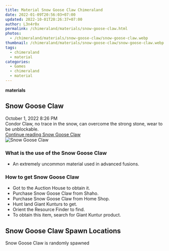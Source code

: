 ```yaml
---
title: Material Snow Goose Claw Chimeraland
date: 2022-01-09T20:56:03+07:00
updated: 2022-10-01T20:26:37+07:00
author: L3n4r0x
permalink: /chimeraland/materials/snow-goose-claw.html
photos:
  - /chimeraland/materials/snow-goose-claw/snow-goose-claw.webp
thumbnail: /chimeraland/materials/snow-goose-claw/snow-goose-claw.webp
tags:
  - chimeraland
  - material
categories:
  - Games
  - chimeraland
  - material
---
```


<section id="bootstrap-wrapper">
  <link
    rel="stylesheet"
    href="https://rawcdn.githack.com/dimaslanjaka/Web-Manajemen/870a349/css/bootstrap-5-3-0-alpha3-wrapper.css"
  />
  <div
    class="row g-0 border rounded overflow-hidden flex-md-row mb-4 shadow-sm position-relative"
  >
    <div class="col p-4 d-flex flex-column position-static">
      <strong class="d-inline-block mb-2 text-success">materials</strong>
      <h2 class="mb-0">Snow Goose Claw</h2>
      <div class="mb-1 text-muted">October 1, 2022 8:26 PM</div>
      <div class="mb-2 border p-1">
        Condor Claw, no trace in the snow, can overcome the strong stone, wear
        to be unblockable.
      </div>
      <a
        href="/chimeraland/materials/snow-goose-claw.html"
        class="stretched-link d-none text-primary"
        >Continue reading Snow Goose Claw</a
      >
    </div>
    <div class="col-auto d-none d-lg-block">
      <img
        src="/chimeraland/materials/snow-goose-claw/snow-goose-claw.webp"
        alt="Snow Goose Claw"
      />
    </div>
  </div>
  <div class="row">
    <div class="col-lg-6 col-12 mb-2">
      <div class="card bg-dark text-light">
        <div class="card-body">
          <h3 class="card-title">What is the use of the Snow Goose Claw</h3>
          <div class="card-text">
            <ul>
              <li>An extremely uncommon material used in advanced fusions.</li>
            </ul>
          </div>
        </div>
      </div>
    </div>
    <div class="col-lg-6 col-12 mb-2">
      <div class="card bg-dark text-light">
        <div class="card-body">
          <h3 class="card-title">How to get Snow Goose Claw</h3>
          <div class="card-text">
            <ul>
              <li>Got to the Auction House to obtain it.</li>
              <li>Purchase Snow Goose Claw from Shaho.</li>
              <li>Purchase Snow Goose Claw from Home Shop.</li>
              <li>Hunt land Giant Kunturs to get.</li>
              <li>Orient the Resource Finder to find.</li>
              <li>To obtain this item, search for Giant Kuntur product.</li>
            </ul>
          </div>
        </div>
      </div>
    </div>
    <div class="col-12 mb-2">
      <h2>Snow Goose Claw Spawn Locations</h2>
      <p>Snow Goose Claw is randomly spawned</p>
    </div>
  </div>
</section>